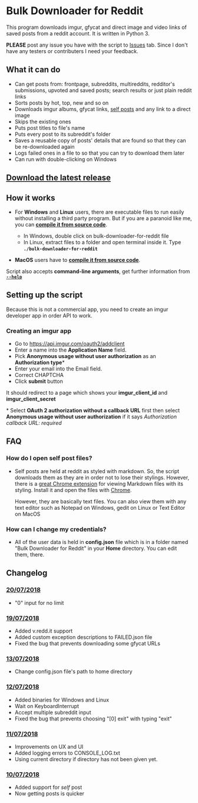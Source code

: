 # Bulk Downloader for Reddit
This program downloads imgur, gfycat and direct image and video links of saved posts from a reddit account. It is written in Python 3.
  
**PLEASE** post any issue you have with the script to [Issues](https://github.com/aliparlakci/bulk-downloader-for-reddit/issues) tab. Since I don't have any testers or contributers I need your feedback.

## What it can do
- Can get posts from: frontpage, subreddits, multireddits, redditor's submissions, upvoted and saved posts; search results or just plain reddit links
- Sorts posts by hot, top, new and so on
- Downloads imgur albums, gfycat links, [self posts](#how-do-i-open-self-post-files) and any link to a direct image
- Skips the existing ones
- Puts post titles to file's name
- Puts every post to its subreddit's folder
- Saves a reusable copy of posts' details that are found so that they can be re-downloaded again
- Logs failed ones in a file to so that you can try to download them later
- Can run with double-clicking on Windows

## [Download the latest release](https://github.com/aliparlakci/bulk-downloader-for-reddit/releases/latest)

## How it works
  
- For **Windows** and **Linux** users, there are executable files to run easily without installing a third party program. But if you are a paranoid like me, you can **[compile it from source code](docs/COMPILE_FROM_SOURCE.md)**.
  - In Windows, double click on bulk-downloader-for-reddit file
  - In Linux, extract files to a folder and open terminal inside it. Type **`./bulk-downloader-for-reddit`**
  
- **MacOS** users have to **[compile it from source code](docs/COMPILE_FROM_SOURCE.md)**.

Script also accepts **command-line arguments**, get further information from **[`--help`](docs/COMMAND_LINE_ARGUMENTS.md)**

## Setting up the script
Because this is not a commercial app, you need to create an imgur developer app in order API to work.

### Creating an imgur app
* Go to https://api.imgur.com/oauth2/addclient
* Enter a name into the **Application Name** field.
* Pick **Anonymous usage without user authorization** as an **Authorization type**\*
* Enter your email into the Email field.
* Correct CHAPTCHA
* Click **submit** button  
  
It should redirect to a page which shows your **imgur_client_id** and **imgur_client_secret**
  
\* Select **OAuth 2 authorization without a callback URL** first then select **Anonymous usage without user authorization** if it says *Authorization callback URL: required*

## FAQ
### How do I open self post files?
- Self posts are held at reddit as styled with markdown. So, the script downloads them as they are in order not to lose their stylings.
  However, there is a [great Chrome extension](https://chrome.google.com/webstore/detail/markdown-viewer/ckkdlimhmcjmikdlpkmbgfkaikojcbjk) for viewing Markdown files with its styling. Install it and open the files with [Chrome](https://www.google.com/intl/tr/chrome/).  

  However, they are basically text files. You can also view them with any text editor such as Notepad on Windows, gedit on Linux or Text Editor on MacOS

### How can I change my credentials?
- All of the user data is held in **config.json** file which is in a folder named "Bulk Downloader for Reddit" in your **Home** directory. You can edit 
  them, there.

## Changelog
### [20/07/2018]()
- "0" input for no limit

### [19/07/2018](https://github.com/aliparlakci/bulk-downloader-for-reddit/tree/41cbb58db34f500a8a5ecc3ac4375bf6c3b275bb)
- Added v.redd.it support
- Added custom exception descriptions to FAILED.json file
- Fixed the bug that prevents downloading some gfycat URLs

### [13/07/2018](https://github.com/aliparlakci/bulk-downloader-for-reddit/tree/9f831e1b784a770c82252e909462871401a05c11)
- Change config.json file's path to home directory

### [12/07/2018](https://github.com/aliparlakci/bulk-downloader-for-reddit/tree/50a77f6ba54c24f5647d5ea4e177400b71ff04a7)
- Added binaries for Windows and Linux
- Wait on KeyboardInterrupt
- Accept multiple subreddit input
- Fixed the bug that prevents choosing "[0] exit" with typing "exit"

### [11/07/2018](https://github.com/aliparlakci/bulk-downloader-for-reddit/tree/a28a7776ab826dea2a8d93873a94cd46db3a339b)
- Improvements on UX and UI
- Added logging errors to CONSOLE_LOG.txt
- Using current directory if directory has not been given yet.

### [10/07/2018](https://github.com/aliparlakci/bulk-downloader-for-reddit/tree/ffe3839aee6dc1a552d95154d817aefc2b66af81)
- Added support for *self* post
- Now getting posts is quicker
